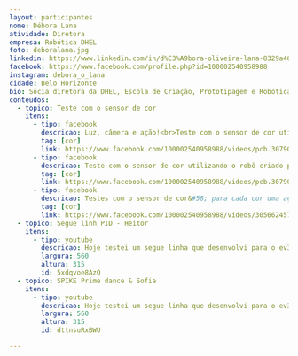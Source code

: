 ```yaml
---
layout: participantes
nome: Débora Lana
atividade: Diretora
empresa: Robótica DHEL
foto: deboralana.jpg
linkedin: https://www.linkedin.com/in/d%C3%A9bora-oliveira-lana-8329a467/
facebook: https://www.facebook.com/profile.php?id=100002540958988
instagram: debora_o_lana
cidade: Belo Horizonte
bio: Sócia diretora da DHEL, Escola de Criação, Prototipagem e Robótica.
conteudos:
  - topico: Teste com o sensor de cor
    itens: 
      - tipo: facebook
        descricao: Luz, câmera e ação!<br>Teste com o sensor de cor utilizando o robô criado pelo Heitor, competidor de FLL.<br>O sensor tem respostas bem rápidas, mesmo com motores em velocidade 100%.<br>Veja seguidor de linha e teste de eficiência de resposta do sensor × velocidade alta dos motores.
        tag: [cor]
        link: https://www.facebook.com/100002540958988/videos/pcb.3079054492189219/3079052868856048/
      - tipo: facebook
        descricao: Teste com o sensor de cor utilizando o robô criado pelo Heitor, competidor de FLL.<br>O sensor tem respostas bem rápidas, mesmo com motores em velocidade 100%.<br>Veja seguidor de linha e teste de eficiência de resposta do sensor × velocidade alta dos motores.
        tag: [cor]
        link: https://www.facebook.com/100002540958988/videos/pcb.3079054492189219/3079053648855970/?type=3&theater
      - tipo: facebook
        descricao: Testes com o sensor de cor&#58; para cada cor uma ação diferente.<br> Esses desafios são adorados pela meninada de 7 e 8 anos. Eles vibram ao ver "a cor mandando no robô!". Aprendem brincando.
        tag: [cor]
        link: https://www.facebook.com/100002540958988/videos/3056624574432211/
  - topico: Segue linh PID - Heitor
    itens: 
      - tipo: youtube
        descricao: Hoje testei um segue linha que desenvolvi para o ev3 no SPIKE Prime! Vem comigo que eu te mostro mais !!
        largura: 560
        altura: 315
        id: 5xdqvoe8AzQ
  - topico: SPIKE Prime dance & Sofia
    itens: 
      - tipo: youtube
        descricao: Hoje testei um segue linha que desenvolvi para o ev3 no SPIKE Prime! Vem comigo que eu te mostro mais !!
        largura: 560
        altura: 315
        id: dttnsuRxBWU

---
```


